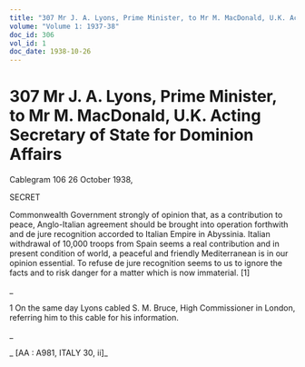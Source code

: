 ```yaml
---
title: "307 Mr J. A. Lyons, Prime Minister, to Mr M. MacDonald, U.K. Acting Secretary of State for Dominion Affairs"
volume: "Volume 1: 1937-38"
doc_id: 306
vol_id: 1
doc_date: 1938-10-26
---
```


# 307 Mr J. A. Lyons, Prime Minister, to Mr M. MacDonald, U.K. Acting Secretary of State for Dominion Affairs

Cablegram 106 26 October 1938,

SECRET

Commonwealth Government strongly of opinion that, as a contribution to peace, Anglo-Italian agreement should be brought into operation forthwith and de jure recognition accorded to Italian Empire in Abyssinia. Italian withdrawal of 10,000 troops from Spain seems a real contribution and in present condition of world, a peaceful and friendly Mediterranean is in our opinion essential. To refuse de jure recognition seems to us to ignore the facts and to risk danger for a matter which is now immaterial. [1]

_

1 On the same day Lyons cabled S. M. Bruce, High Commissioner in London, referring him to this cable for his information.

_

_ [AA : A981, ITALY 30, ii]_
